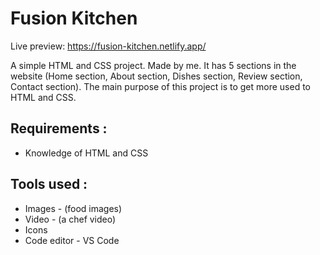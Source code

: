 
# Fusion Kitchen

Live preview: https://fusion-kitchen.netlify.app/

A simple HTML and CSS project. Made by me. It has 5 sections in the website (Home section, About section, Dishes section, Review section, Contact section). The main purpose of this project is to get more used to HTML and CSS.


## Requirements :
* Knowledge of HTML and CSS
## Tools used :
* Images - (food images)
* Video - (a chef video)
* Icons 
* Code editor - VS Code